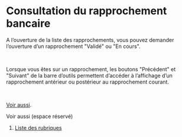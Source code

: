 # Consultation du rapprochement bancaire



A l’ouverture de la liste des rapprochements, vous pouvez demander l’ouverture 
 d’un rapprochement "Validé" ou "En cours".


 


Lorsque vous êtes sur un rapprochement, les boutons "Précédent" 
 et "Suivant" de la barre d’outils permettent d’accéder à l’affichage 
 d’un rapprochement antérieur ou postérieur au rapprochement courant.


 


[Voir aussi](javascript:RelatedTopic0.Click()).


Voir aussi (espace réservé)
 

1. [Liste des rubriques](#)



